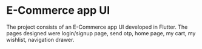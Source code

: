 # E-Commerce app UI

The project consists of an E-Commerce app UI developed in Flutter. The pages designed were login/signup page, send otp, home page, my cart, my wishlist, navigation drawer.
